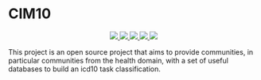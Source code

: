 # CIM10
<p align="center">
    <a href="https://www.python.org/doc/" alt="Python 3.7">
        <img src="https://img.shields.io/badge/python-v3.7+-blue.svg" />
    </a>
    <a href="https://github.com/EDJINEDJA/icd10-db-4-icd10taskclassification/blob/main/License" alt="Licence">
        <img src="https://img.shields.io/badge/license-MIT-yellow.svg" />
    </a>
    <a href="https://github.com/EDJINEDJA/icd10-db-4-icd10taskclassification/commits/main" alt="Commits">
        <img src="https://img.shields.io/github/last-commit/mhaythornthwaite/Football_Prediction_Project/master" />
    </a>
    <a href="https://github.com/EDJINEDJA/icd10-db-4-icd10taskclassification" alt="Activity">
        <img src="https://img.shields.io/badge/contributions-welcome-orange.svg" />
    </a>
    <a href="https://github.com/EDJINEDJA/icd10-db-4-icd10taskclassification" alt="Web Status">
        <img src="https://img.shields.io/website?down_color=red&down_message=down&up_color=success&up_message=up&url=http%3A%2F%2Fmatthaythornthwaite.pythonanywhere.com%2F" />
    </a>
</p>

This project is an open source project that aims to provide communities, in particular communities from the health domain, with a set of useful databases to build an icd10 task classification.

